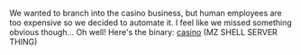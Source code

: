 We wanted to branch into the casino business, but human employees are too expensive so we decided to automate it. I feel like we missed something obvious though... Oh well! Here's the binary: [casino](casino) (MZ SHELL SERVER THING)